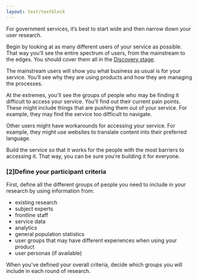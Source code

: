 ```yaml
---
layout: text/textblock
---
```

For government services, it’s best to start wide and then narrow down your user research.


Begin by looking at as many different users of your service as possible. That way you’ll see the entire spectrum of users, from the mainstream to the edges. You should cover them all in the [Discovery stage](../research-stages/#user-research-in-discovery-stage).

The mainstream users will show you what business as usual is for your service. You’ll see why they are using products and how they are managing the processes.

At the extremes, you'll see the groups of people who may be finding it difficult to access your service. You’ll find out their current pain points. These might include things that are pushing them out of your service. For example, they may find the service too difficult to navigate.

Other users might have workarounds for accessing your service. For example, they might use websites to translate content into their preferred language.

Build the service so that it works for the people with the most barriers to accessing it. That way, you can be sure you’re building it for everyone.

### [2]Define your participant criteria

First, define all the different groups of people you need to include in your research by using information from:
- existing research
- subject experts
- frontline staff
- service data
- analytics
- general population statistics
- user groups that may have different experiences when using your product
- user personas (if available)

When you've defined your overall criteria, decide which groups you will include in each round of research.

